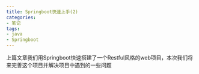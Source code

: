 ```yaml
---
title: Springboot快速上手(2)
categories:
- 笔记
tags:
- java
- Springboot
---
```


上篇文章我们用Springboot快速搭建了一个Restful风格的web项目，本次我们将来完善这个项目并解决项目中遇到的一些问题


